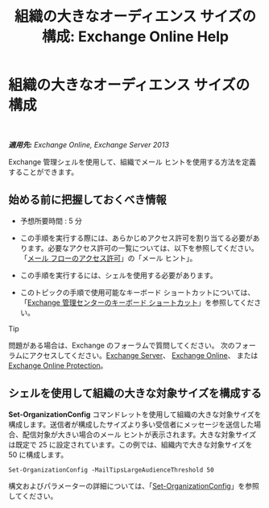 ﻿---
title: '組織の大きなオーディエンス サイズの構成: Exchange Online Help'
TOCTitle: 組織の大きなオーディエンス サイズの構成
ms:assetid: 8a37911c-4339-4921-b5d3-0a5a774d4517
ms:mtpsurl: https://technet.microsoft.com/ja-jp/library/JJ659068(v=EXCHG.150)
ms:contentKeyID: 49896352
ms.date: 05/22/2018
mtps_version: v=EXCHG.150
ms.translationtype: HT
---

# 組織の大きなオーディエンス サイズの構成

 

_**適用先:** Exchange Online, Exchange Server 2013_

Exchange 管理シェルを使用して、組織でメール ヒントを使用する方法を定義することができます。

## 始める前に把握しておくべき情報

  - 予想所要時間 : 5 分

  - この手順を実行する際には、あらかじめアクセス許可を割り当てる必要があります。必要なアクセス許可の一覧については、以下を参照してください。「[メール フローのアクセス許可](mail-flow-permissions-exchange-2013-help.md)」の「メール ヒント」。

  - この手順を実行するには、シェルを使用する必要があります。

  - このトピックの手順で使用可能なキーボード ショートカットについては、「[Exchange 管理センターのキーボード ショートカット](keyboard-shortcuts-in-the-exchange-admin-center-exchange-online-protection-help.md)」を参照してください。


> [!TIP]
> 問題がある場合は、Exchange のフォーラムで質問してください。 次のフォーラムにアクセスしてください。<A href="https://go.microsoft.com/fwlink/p/?linkid=60612">Exchange Server</A>、 <A href="https://go.microsoft.com/fwlink/p/?linkid=267542">Exchange Online</A>、 または <A href="https://go.microsoft.com/fwlink/p/?linkid=285351">Exchange Online Protection</A>。



## シェルを使用して組織の大きな対象サイズを構成する

**Set-OrganizationConfig** コマンドレットを使用して組織の大きな対象サイズを構成します。送信者が構成したサイズより多い受信者にメッセージを送信した場合、配信対象が大きい場合のメール ヒントが表示されます。大きな対象サイズは既定で 25 に設定されています。この例では、組織内で大きな対象サイズを 50 に構成します。

    Set-OrganizationConfig -MailTipsLargeAudienceThreshold 50

構文およびパラメーターの詳細については、「[Set-OrganizationConfig](https://technet.microsoft.com/ja-jp/library/aa997443\(v=exchg.150\))」を参照してください。


